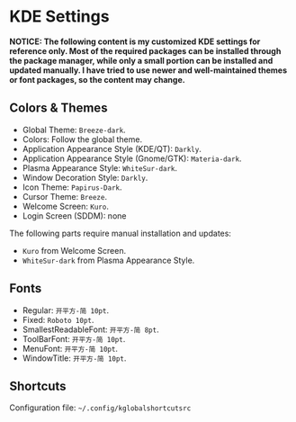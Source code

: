 # KDE Settings

**NOTICE: The following content is my customized KDE settings for reference only. Most of the required packages can be installed through the package manager, while only a small portion can be installed and updated manually. I have tried to use newer and well-maintained themes or font packages, so the content may change.**

## Colors & Themes

- Global Theme: `Breeze-dark`.
- Colors: Follow the global theme.
- Application Appearance Style (KDE/QT): `Darkly`.
- Application Appearance Style (Gnome/GTK): `Materia-dark`.
- Plasma Appearance Style: `WhiteSur-dark`.
- Window Decoration Style: `Darkly`.
- Icon Theme: `Papirus-Dark`.
- Cursor Theme: `Breeze`.
- Welcome Screen: `Kuro`.
- Login Screen (SDDM): none

The following parts require manual installation and updates:

- `Kuro` from Welcome Screen.
- `WhiteSur-dark` from Plasma Appearance Style.

## Fonts

- Regular: `开平方-简 10pt`.
- Fixed: `Roboto 10pt`.
- SmallestReadableFont: `开平方-简 8pt`.
- ToolBarFont: `开平方-简 10pt`.
- MenuFont: `开平方-简 10pt`.
- WindowTitle: `开平方-简 10pt`.

## Shortcuts

Configuration file: `~/.config/kglobalshortcutsrc`
